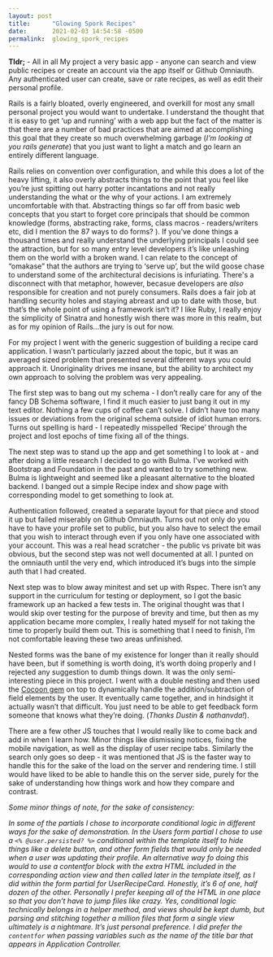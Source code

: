 ```yaml
---
layout: post
title:      "Glowing Spork Recipes"
date:       2021-02-03 14:54:58 -0500
permalink:  glowing_spork_recipes
---
```



**Tldr;** - All in all My project a very basic app - anyone can search and view public recipes or create an account via the app itself or Github Omniauth. Any authenticated user can create, save or rate recipes, as well as edit their personal profile.



Rails is a fairly bloated, overly engineered, and overkill for most any small personal project you would want to undertake. I understand the thought that it is easy to get ‘up and running’ with a web app but the fact of the matter is that there are a number of bad practices that are aimed at accomplishing this goal that they create so much overwhelming garbage (*I’m looking at you rails generate*) that you just want to light a match and go learn an entirely different language. 

Rails relies on convention over configuration, and while this does a lot of the heavy lifting, it also overly abstracts things to the point that you feel like you’re just spitting out harry potter incantations and not really understanding the what or the why of your actions. I am extremely uncomfortable with that. Abstracting things so far off from basic web concepts that you start to forget core principals that should be common knowledge (forms, abstracting rake, forms, class macros - readers/writers etc, did I mention the 87 ways to do forms? ). If you’ve done things a thousand times and really understand the underlying principals I could see the attraction, but for so many entry level developers it’s like unleashing them on the world with a broken wand.  I can relate to the concept of “omakase” that the authors are trying to ‘serve up’, but the wild goose chase to understand some of the architectural decisions is infuriating. There's a disconnect with that metaphor, however, becasue developers are *also* responsible for creation and not purely consumers. Rails does a fair job at handling security holes and staying abreast and up to date with those, but that’s the whole point of using a framework isn’t it? I like Ruby, I really enjoy the simplicity of Sinatra and honestly wish there was more in this realm, but as for my opinion of Rails…the jury is out for now.

For my project I went with the generic suggestion of building a recipe card application. I wasn’t particularly jazzed about the topic, but it was an averaged sized problem that presented several different ways you could approach it. Unoriginality drives me insane, but the ability to architect my own approach to solving the problem was very appealing.

The first step was to bang out my schema - I don’t really care for any of the fancy DB Schema software, I find it much easier to just bang it out in my text editor. Nothing a few cups of coffee can’t solve. I didn’t have too many issues or deviations from the original schema outside of idiot human errors. Turns out spelling is hard - I repeatedly misspelled ‘Recipe’ through the project and lost epochs of time fixing all of the things.

The next step was to stand up the app and get something I to look at - and after doing a little research I decided to go with Bulma. I’ve worked with Bootstrap and Foundation in the past and wanted to try something new. Bulma is lightweight and seemed like a pleasant alternative to the bloated backend. I banged out a simple Recipe index and show page with corresponding model to get something to look at.

Authentication followed, created a separate layout for that piece and stood it up but failed miserably on Github Omniauth. Turns out not only do you have to have your profile set to public, but you also have to select the email that you wish to interact through even if you only have one associated with your account. This was a real head scratcher - the public vs private bit was obvious, but the second step was not well documented at all. I punted on the omniauth until the very end, which introduced it’s bugs into the simple auth that I had created.

Next step was to blow away minitest and set up with Rspec. There isn’t any support in the curriculum for testing or deployment, so I got the basic framework up an hacked a few tests in. The original thought was that I would skip over testing for the purpose of brevity and time, but then as my application became more complex, I really hated myself for not taking the time to properly build them out. This is something that I need to finish, I’m not comfortable leaving these two areas unfinished.
 

Nested forms was the bane of my existence for longer than it really should have been, but if something is worth doing, it’s worth doing properly and I rejected any suggestion to dumb things down. It was the only semi-interesting piece in this project. I went with a double nesting and then used the [Cocoon gem](https://github.com/nathanvda/cocoon/) on top to dynamically handle the addition/subtraction of field elements by the user. It eventually came together, and in hindsight it actually wasn’t that difficult. You just need to be able to get feedback form someone that knows what they’re doing. (*Thanks Dustin & nathanvda!*). 


There are a few other JS touches that I would really like to come back and add in when I learn how. Minor things like dismissing notices, fixing the mobile navigation, as well as the display of user recipe tabs. Similarly the search only goes so deep - it was mentioned that JS is the faster way to handle this for the sake of the load on the server and rendering time. I still would have liked to be able to handle this on the server side, purely for the sake of understanding how things work and how they compare and contrast.

*Some minor things of note, for the sake of consistency:*

*In some of the partials I chose to incorporate conditional logic in different ways for the sake of demonstration. In the Users form partial I chose to use a `<% @user.persisted? %>` conditional within the template itself to hide things like a delete button, and other form fields that would only be needed when a user was updating their profile. An alternative way fo doing this would to use a contentfor block with the extra HTML included in the corresponding action view and then called later in the template itself, as I did within the form partial for UserRecipeCard. Honestly, it’s 6 of one, half dozen of the other. Personally I prefer keeping all of the HTML in one place so that you don’t have to jump files like crazy. Yes, conditional logic technically belongs in a helper method, and views should be kept dumb, but parsing and stitching together a million files that form a single view ultimately is a nightmare. It’s just personal preference. I did prefer the `contentfor` when passing variables such as the name of the title bar that appears in Application Controller.*

